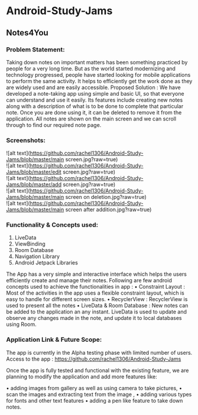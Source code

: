 # Android-Study-Jams
## Notes4You

### **Problem Statement:**
Taking down notes on important matters has been something practiced by people for a very long time. But as the world started modernizing and technology progressed, people have started looking for mobile applications to perform the same activity. It helps to efficiently get the work done as they are widely used and are easily accessible.
Proposed Solution :
We have developed a note-taking app using simple and basic UI, so that everyone can understand and use it easily. Its features include creating new notes along with a description of what is to be done to complete that particular note. Once you are done using it, it can be deleted to remove it from the application. All notes are shown on the main screen and we can scroll through to find our required note page.

### **Screenshots:**

 ![alt text](https://github.com/rachel1306/Android-Study-Jams/blob/master/main screen.jpg?raw=true)      
  ![alt text](https://github.com/rachel1306/Android-Study-Jams/blob/master/edit screen.jpg?raw=true)    
   ![alt text](https://github.com/rachel1306/Android-Study-Jams/blob/master/add screen.jpg?raw=true)    
    ![alt text](https://github.com/rachel1306/Android-Study-Jams/blob/master/main screen on deletion.jpg?raw=true)    
     ![alt text](https://github.com/rachel1306/Android-Study-Jams/blob/master/main screen after addition.jpg?raw=true)    

### **Functionality & Concepts used:**
1.	LiveData 
2.	ViewBinding 
3.	Room Database 
4.	Navigation Library 
5.	Android Jetpack Libraries 

The App has a very simple and interactive interface which helps the users efficiently create and manage their notes. Following are few android concepts used to achieve the functionalities in app :
•	Constraint Layout : Most of the activities in the app uses a flexible constraint layout, which is easy to handle for different screen sizes.
•	RecyclerView : RecyclerView is used to present all the notes
•	LiveData & Room Database : New notes can be added to the application an any instant. LiveData is used to update and observe any changes made in the note, and update it to local databases using Room. 

### **Application Link & Future Scope:**
The app is currently in the Alpha testing phase with limited number of users. Access to the app : https://github.com/rachel1306/Android-Study-Jams

Once the app is fully tested and functional  with the existing feature, we are planning to modify the application and add more features like: 
 
•	adding images from gallery as well as using camera to take pictures, 
•	scan the images and extracting text from the image , 
•	adding various types for fonts and other text features 
•	adding a pen like feature to take down notes.
